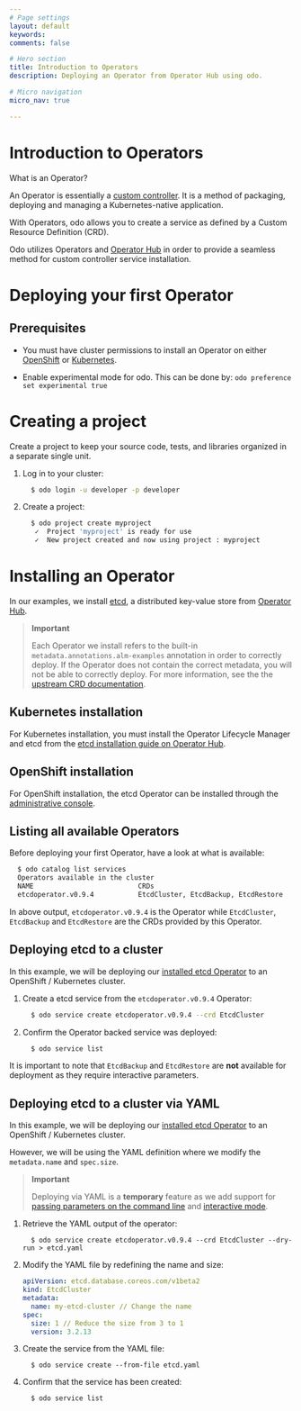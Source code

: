 ```yaml
---
# Page settings
layout: default
keywords:
comments: false

# Hero section
title: Introduction to Operators
description: Deploying an Operator from Operator Hub using odo.

# Micro navigation
micro_nav: true

---
```

# Introduction to Operators

What is an Operator?

An Operator is essentially a [custom
controller](https://www.openshift.com/learn/topics/operators). It is a
method of packaging, deploying and managing a Kubernetes-native
application.

With Operators, odo allows you to create a service as defined by a
Custom Resource Definition (CRD).

Odo utilizes Operators and [Operator Hub](https://operatorhub.io/) in
order to provide a seamless method for custom controller service
installation.

# Deploying your first Operator

## Prerequisites

  - You must have cluster permissions to install an Operator on either
    [OpenShift](https://docs.openshift.com/container-platform/4.3/operators/olm-adding-operators-to-cluster.html)
    or
    [Kubernetes](https://github.com/operator-framework/operator-lifecycle-manager/blob/master/doc/install/install.md).

  - Enable experimental mode for odo. This can be done by: `odo
    preference set experimental true`

# Creating a project

Create a project to keep your source code, tests, and libraries
organized in a separate single unit.

1.  Log in to your cluster:
    
    ``` sh
      $ odo login -u developer -p developer
    ```

2.  Create a project:
    
    ``` sh
      $ odo project create myproject
       ✓  Project 'myproject' is ready for use
       ✓  New project created and now using project : myproject
    ```

# Installing an Operator

In our examples, we install [etcd](https://etcd.io/), a distributed
key-value store from [Operator
Hub](https://operatorhub.io/operator/etcd).

> **Important**
> 
> Each Operator we install refers to the built-in
> `metadata.annotations.alm-examples` annotation in order to correctly
> deploy. If the Operator does not contain the correct metadata, you
> will not be able to correctly deploy. For more information, see the
> the [upstream CRD
> documentation](https://github.com/operator-framework/operator-lifecycle-manager/blob/master/doc/design/building-your-csv.md#crd-templates).

## Kubernetes installation

For Kubernetes installation, you must install the Operator Lifecycle
Manager and etcd from the [etcd installation guide on Operator
Hub](https://operatorhub.io/operator/etcd).

## OpenShift installation

For OpenShift installation, the etcd Operator can be installed through
the [administrative
console](https://docs.openshift.com/container-platform/4.3/operators/olm-adding-operators-to-cluster.html).

## Listing all available Operators

Before deploying your first Operator, have a look at what is available:

``` sh
  $ odo catalog list services
  Operators available in the cluster
  NAME                          CRDs
  etcdoperator.v0.9.4           EtcdCluster, EtcdBackup, EtcdRestore
```

In above output, `etcdoperator.v0.9.4` is the Operator while
`EtcdCluster`, `EtcdBackup` and `EtcdRestore` are the CRDs provided by
this Operator.

## Deploying etcd to a cluster

In this example, we will be deploying our [installed etcd
Operator](https://operatorhub.io/operator/etcd) to an OpenShift /
Kubernetes cluster.

1.  Create a etcd service from the `etcdoperator.v0.9.4` Operator:
    
    ``` sh
      $ odo service create etcdoperator.v0.9.4 --crd EtcdCluster
    ```

2.  Confirm the Operator backed service was deployed:
    
    ``` sh
      $ odo service list
    ```

It is important to note that `EtcdBackup` and `EtcdRestore` are **not**
available for deployment as they require interactive parameters.

## Deploying etcd to a cluster via YAML

In this example, we will be deploying our [installed etcd
Operator](https://operatorhub.io/operator/etcd) to an OpenShift /
Kubernetes cluster.

However, we will be using the YAML definition where we modify the
`metadata.name` and `spec.size`.

> **Important**
> 
> Deploying via YAML is a **temporary** feature as we add support for
> [passing parameters on the command
> line](https://github.com/openshift/odo/issues/2785) and [interactive
> mode](https://github.com/openshift/odo/issues/2799).

1.  Retrieve the YAML output of the
    operator:
    
    ``` shell
      $ odo service create etcdoperator.v0.9.4 --crd EtcdCluster --dry-run > etcd.yaml
    ```

2.  Modify the YAML file by redefining the name and size:
    
    ``` yaml
    apiVersion: etcd.database.coreos.com/v1beta2
    kind: EtcdCluster
    metadata:
      name: my-etcd-cluster // Change the name
    spec:
      size: 1 // Reduce the size from 3 to 1
      version: 3.2.13
    ```

3.  Create the service from the YAML file:
    
    ``` shell
      $ odo service create --from-file etcd.yaml
    ```

4.  Confirm that the service has been created:
    
    ``` shell
      $ odo service list
    ```
